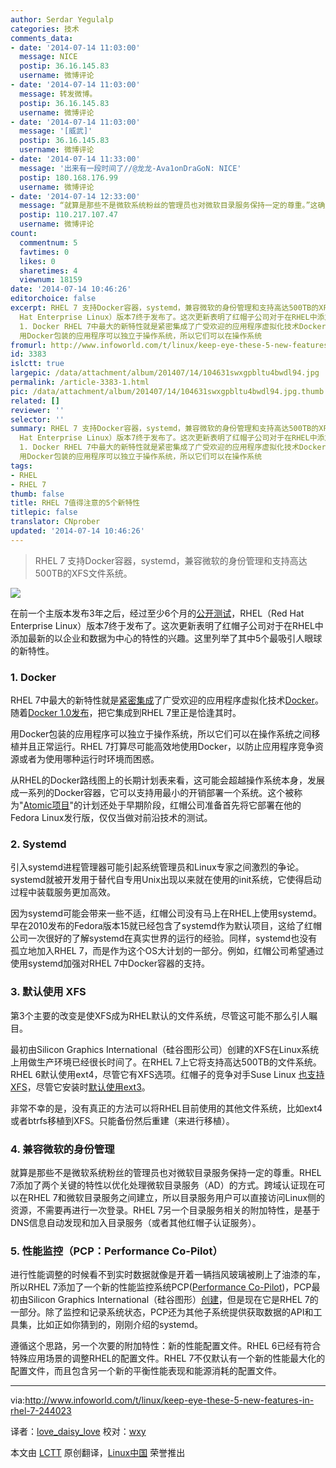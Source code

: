 ```yaml
---
author: Serdar Yegulalp
categories: 技术
comments_data:
- date: '2014-07-14 11:03:00'
  message: NICE
  postip: 36.16.145.83
  username: 微博评论
- date: '2014-07-14 11:03:00'
  message: 转发微博。
  postip: 36.16.145.83
  username: 微博评论
- date: '2014-07-14 11:03:00'
  message: '[威武]'
  postip: 36.16.145.83
  username: 微博评论
- date: '2014-07-14 11:33:00'
  message: '出来有一段时间了//@龙龙-Ava1onDraGoN: NICE'
  postip: 180.168.176.99
  username: 微博评论
- date: '2014-07-14 12:33:00'
  message: “就算是那些不是微软系统粉丝的管理员也对微软目录服务保持一定的尊重。”这确是实话。AD基本上已经成为了“目录”的事实标准，IPA再怎么努力，十年内也很难在这一领域分得一杯羹。从审时度势这一点上，红帽很聪明。
  postip: 110.217.107.47
  username: 微博评论
count:
  commentnum: 5
  favtimes: 0
  likes: 0
  sharetimes: 4
  viewnum: 18159
date: '2014-07-14 10:46:26'
editorchoice: false
excerpt: RHEL 7 支持Docker容器，systemd，兼容微软的身份管理和支持高达500TB的XFS文件系统。   在前一个主版本发布3年之后，经过至少6个月的公开测试，RHEL（Red
  Hat Enterprise Linux）版本7终于发布了。这次更新表明了红帽子公司对于在RHEL中添加最新的以企业和数据为中心的特性的兴趣。这里列举了其中5个最吸引人眼球的新特性。
  1. Docker RHEL 7中最大的新特性就是紧密集成了广受欢迎的应用程序虚拟化技术Docker。随着Docker 1.0发布，把它集成到RHEL 7里正是恰逢其时。
  用Docker包装的应用程序可以独立于操作系统，所以它们可以在操作系统
fromurl: http://www.infoworld.com/t/linux/keep-eye-these-5-new-features-in-rhel-7-244023
id: 3383
islctt: true
largepic: /data/attachment/album/201407/14/104631swxgpbltu4bwdl94.jpg
permalink: /article-3383-1.html
pic: /data/attachment/album/201407/14/104631swxgpbltu4bwdl94.jpg.thumb.jpg
related: []
reviewer: ''
selector: ''
summary: RHEL 7 支持Docker容器，systemd，兼容微软的身份管理和支持高达500TB的XFS文件系统。   在前一个主版本发布3年之后，经过至少6个月的公开测试，RHEL（Red
  Hat Enterprise Linux）版本7终于发布了。这次更新表明了红帽子公司对于在RHEL中添加最新的以企业和数据为中心的特性的兴趣。这里列举了其中5个最吸引人眼球的新特性。
  1. Docker RHEL 7中最大的新特性就是紧密集成了广受欢迎的应用程序虚拟化技术Docker。随着Docker 1.0发布，把它集成到RHEL 7里正是恰逢其时。
  用Docker包装的应用程序可以独立于操作系统，所以它们可以在操作系统
tags:
- RHEL
- RHEL 7
thumb: false
title: RHEL 7值得注意的5个新特性
titlepic: false
translator: CNprober
updated: '2014-07-14 10:46:26'
---
```



> 
> RHEL 7 支持Docker容器，systemd，兼容微软的身份管理和支持高达500TB的XFS文件系统。
> 
> 
> 


![](/data/attachment/album/201407/14/104631swxgpbltu4bwdl94.jpg)


在前一个主版本发布3年之后，经过至少6个月的[公开测试](http://www.infoworld.com/t/linux/red-hat-enterprise-linux-7-beta-now-available-232520)，RHEL（Red Hat Enterprise Linux）版本7终于发布了。这次更新表明了红帽子公司对于在RHEL中添加最新的以企业和数据为中心的特性的兴趣。这里列举了其中5个最吸引人眼球的新特性。


### 1. Docker


RHEL 7中最大的新特性就是[紧密集成](http://www.infoworld.com/t/application-virtualization/red-hat-fast-tracks-docker-apps-enterprise-linux-238122)了广受欢迎的应用程序虚拟化技术[Docker](http://www.infoworld.com/t/application-virtualization/docker-unleashed-app-portability-gets-boost-231716)。随着[Docker 1.0发布](http://www.infoworld.com/d/application-development/review-docker-10-ready-prime-time-243935)，把它集成到RHEL 7里正是恰逢其时。


用Docker包装的应用程序可以独立于操作系统，所以它们可以在操作系统之间移植并且正常运行。RHEL 7打算尽可能高效地使用Docker，以防止应用程序竞争资源或者为使用哪种运行时环境而困惑。


从RHEL的Docker路线图上的长期计划表来看，这可能会超越操作系统本身，发展成一系列的Docker容器，它可以支持用最小的开销部署一个系统。这个被称为"[Atomic项目](http://www.projectatomic.io/)"的计划还处于早期阶段，红帽公司准备首先将它部署在他的Fedora Linux发行版，仅仅当做对前沿技术的测试。


### 2. Systemd


引入systemd进程管理器可能引起系统管理员和Linux专家之间激烈的争论。systemd就被开发用于替代自专用Unix出现以来就在使用的init系统，它使得启动过程中装载服务更加高效。


因为systemd可能会带来一些不适，红帽公司没有马上在RHEL上使用systemd。早在2010发布的Fedora版本15就已经包含了systemd作为默认项目，这给了红帽公司一次很好的了解systemd在真实世界的运行的经验。同样，systemd也没有孤立地加入RHEL 7，而是作为这个OS大计划的一部分。例如，红帽公司希望通过使用systemd加强对RHEL 7中Docker容器的支持。


### 3. 默认使用 XFS


第3个主要的改变是使XFS成为RHEL默认的文件系统，尽管这可能不那么引人瞩目。


最初由Silicon Graphics International（硅谷图形公司）创建的XFS在Linux系统上用做生产环境已经很长时间了。在RHEL 7上它将支持高达500TB的文件系统。RHEL 6默认使用ext4，尽管它有XFS选项。红帽子的竞争对手Suse Linux [也支持XFS](https://www.suse.com/products/server/technical-information/)，尽管它安装时[默认使用ext3](https://www.suse.com/products/server/technical-information/)。


非常不幸的是，没有真正的方法可以将RHEL目前使用的其他文件系统，比如ext4或者btrfs移植到XFS。只能备份然后重建（来进行移植）。


### 4. 兼容微软的身份管理


就算是那些不是微软系统粉丝的管理员也对微软目录服务保持一定的尊重。RHEL 7添加了两个关键的特性以优化处理微软目录服务（AD）的方式。跨域认证现在可以在RHEL 7和微软目录服务之间建立，所以目录服务用户可以直接访问Linux侧的资源，不需要再进行一次登录。RHEL 7另一个目录服务相关的附加特性，是基于DNS信息自动发现和加入目录服务（或者其他红帽子认证服务）。


### 5. 性能监控（PCP：Performance Co-Pilot）


进行性能调整的时候看不到实时数据就像是开着一辆挡风玻璃被刷上了油漆的车，所以RHEL 7添加了一个新的性能监控系统PCP([Performance Co-Pilot](http://developerblog.redhat.com/2013/11/19/exploratory-performance-pcp/))，PCP最初由Silicon Graphics International（硅谷图形）[创建](http://oss.sgi.com/projects/pcp/index.html)，但是现在它是RHEL 7的一部分。除了监控和记录系统状态，PCP还为其他子系统提供获取数据的API和工具集，比如正如你猜到的，刚刚介绍的systemd。


遵循这个思路，另一个次要的附加特性：新的性能配置文件。RHEL 6已经有符合特殊应用场景的调整RHEL的配置文件。RHEL 7不仅默认有一个新的性能最大化的配置文件，而且包含另一个新的平衡性能表现和能源消耗的配置文件。




---


via:<http://www.infoworld.com/t/linux/keep-eye-these-5-new-features-in-rhel-7-244023>


译者：[love\_daisy\_love](https://github.com/CNprober) 校对：[wxy](https://github.com/wxy)


本文由 [LCTT](https://github.com/LCTT/TranslateProject) 原创翻译，[Linux中国](http://linux.cn/) 荣誉推出